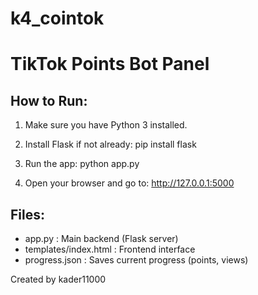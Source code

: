 # k4_cointok
TikTok Points Bot Panel
=======================

How to Run:
-----------
1. Make sure you have Python 3 installed.
2. Install Flask if not already:
   pip install flask

3. Run the app:
   python app.py

4. Open your browser and go to:
   http://127.0.0.1:5000

Files:
------
- app.py           : Main backend (Flask server)
- templates/index.html : Frontend interface
- progress.json    : Saves current progress (points, views)

Created by kader11000
